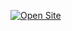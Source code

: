 [![Open Site](https://img.shields.io/badge/Live-Demo-blue)](https://antonanderssonmedia.github.io/Thesis_components/)
